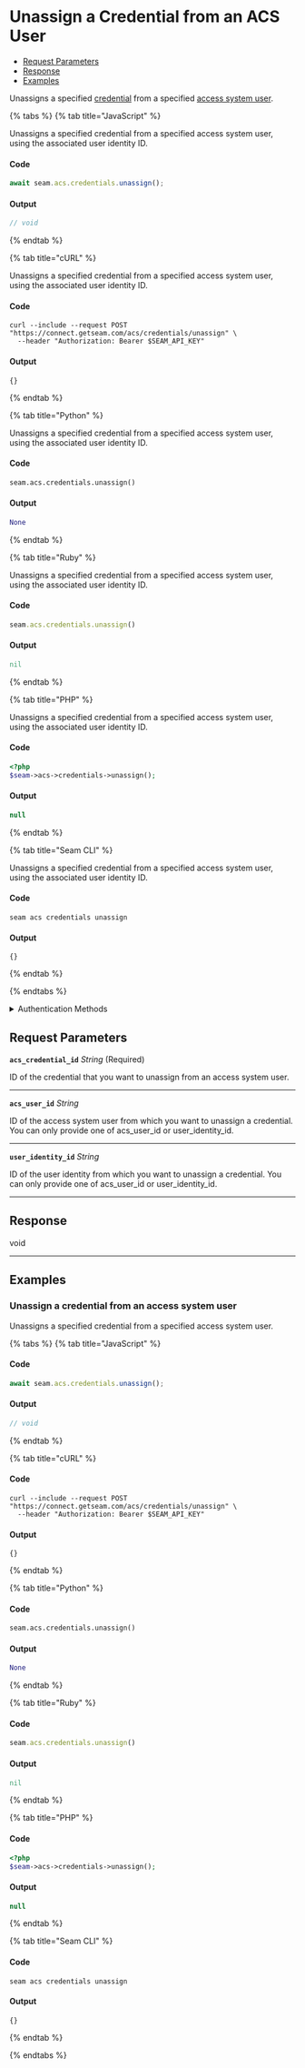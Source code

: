# Unassign a Credential from an ACS User

- [Request Parameters](#request-parameters)
- [Response](#response)
- [Examples](#examples)

Unassigns a specified [credential](../../../capability-guides/access-systems/managing-credentials.md) from a specified [access system user](https://docs.seam.co/latest/capability-guides/access-systems/user-management).


{% tabs %}
{% tab title="JavaScript" %}

Unassigns a specified credential from a specified access system user, using the associated user identity ID.

#### Code

```javascript
await seam.acs.credentials.unassign();
```

#### Output

```javascript
// void
```
{% endtab %}

{% tab title="cURL" %}

Unassigns a specified credential from a specified access system user, using the associated user identity ID.

#### Code

```curl
curl --include --request POST "https://connect.getseam.com/acs/credentials/unassign" \
  --header "Authorization: Bearer $SEAM_API_KEY"
```

#### Output

```curl
{}
```
{% endtab %}

{% tab title="Python" %}

Unassigns a specified credential from a specified access system user, using the associated user identity ID.

#### Code

```python
seam.acs.credentials.unassign()
```

#### Output

```python
None
```
{% endtab %}

{% tab title="Ruby" %}

Unassigns a specified credential from a specified access system user, using the associated user identity ID.

#### Code

```ruby
seam.acs.credentials.unassign()
```

#### Output

```ruby
nil
```
{% endtab %}

{% tab title="PHP" %}

Unassigns a specified credential from a specified access system user, using the associated user identity ID.

#### Code

```php
<?php
$seam->acs->credentials->unassign();
```

#### Output

```php
null
```
{% endtab %}

{% tab title="Seam CLI" %}

Unassigns a specified credential from a specified access system user, using the associated user identity ID.

#### Code

```seam_cli
seam acs credentials unassign
```

#### Output

```seam_cli
{}
```
{% endtab %}

{% endtabs %}


<details>

<summary>Authentication Methods</summary>

- API key
- Personal access token
  <br>Must also include the `seam-workspace` header in the request.

To learn more, see [Authentication](https://docs.seam.co/latest/api/authentication).
</details>

## Request Parameters

**`acs_credential_id`** *String* (Required)

ID of the credential that you want to unassign from an access system user.

---

**`acs_user_id`** *String*

ID of the access system user from which you want to unassign a credential. You can only provide one of acs_user_id or user_identity_id.

---

**`user_identity_id`** *String*

ID of the user identity from which you want to unassign a credential. You can only provide one of acs_user_id or user_identity_id.

---


## Response

void


---

## Examples


### Unassign a credential from an access system user

Unassigns a specified credential from a specified access system user.

{% tabs %}
{% tab title="JavaScript" %}



#### Code

```javascript
await seam.acs.credentials.unassign();
```

#### Output

```javascript
// void
```
{% endtab %}

{% tab title="cURL" %}



#### Code

```curl
curl --include --request POST "https://connect.getseam.com/acs/credentials/unassign" \
  --header "Authorization: Bearer $SEAM_API_KEY"
```

#### Output

```curl
{}
```
{% endtab %}

{% tab title="Python" %}



#### Code

```python
seam.acs.credentials.unassign()
```

#### Output

```python
None
```
{% endtab %}

{% tab title="Ruby" %}



#### Code

```ruby
seam.acs.credentials.unassign()
```

#### Output

```ruby
nil
```
{% endtab %}

{% tab title="PHP" %}



#### Code

```php
<?php
$seam->acs->credentials->unassign();
```

#### Output

```php
null
```
{% endtab %}

{% tab title="Seam CLI" %}



#### Code

```seam_cli
seam acs credentials unassign
```

#### Output

```seam_cli
{}
```
{% endtab %}

{% endtabs %}
